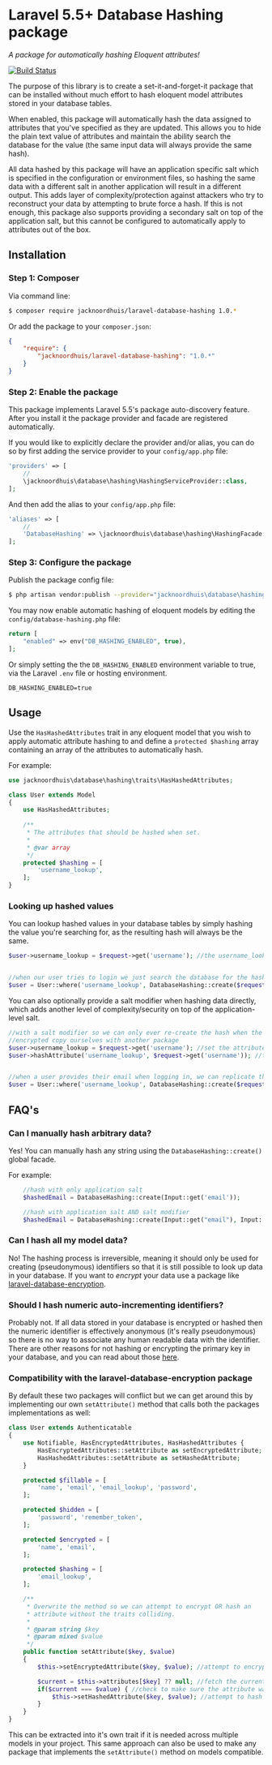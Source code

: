 Laravel 5.5+ Database Hashing package
===============
_A package for automatically hashing Eloquent attributes!_

[![Build Status](https://travis-ci.org/JackNoordhuis/laravel-database-hashing.svg?branch=master)](https://travis-ci.org/JackNoordhuis/laravel-database-hashing)

The purpose of this library is to create a set-it-and-forget-it package that can be installed without much effort to hash
eloquent model attributes stored in your database tables.

When enabled, this package will automatically hash the data assigned to attributes that you've specified as they are updated.
This allows you to hide the plain text value of attributes and maintain the ability search the database for
the value (the same input data will always provide the same hash).

All data hashed by this package will have an application specific salt which is specified in the configuration or environment
files, so hashing the same data with a different salt in another application will result in a different output. This adds
layer of complexity/protection against attackers who try to reconstruct your data by attempting to brute force a hash.
If this is not enough, this package also supports providing a secondary salt on top of the application salt, but this cannot
be configured to automatically apply to attributes out of the box.

## Installation

### Step 1: Composer

Via command line:
```bash
$ composer require jacknoordhuis/laravel-database-hashing 1.0.*
```
Or add the package to your `composer.json`:
```json
{
    "require": {
        "jacknoordhuis/laravel-database-hashing": "1.0.*"
    }
}
```

### Step 2: Enable the package

This package implements Laravel 5.5's package auto-discovery feature. After you install it the package provider and facade
are registered automatically.

If you would like to explicitly declare the provider and/or alias, you can do so by first adding the service provider to
your `config/app.php` file:
```php
'providers' => [
    //
    \jacknoordhuis\database\hashing\HashingServiceProvider::class,
];
```
And then add the alias to your `config/app.php` file:
```php
'aliases' => [
    //
    'DatabaseHashing' => \jacknoordhuis\database\hashing\HashingFacade::class,
];
```

### Step 3: Configure the package

Publish the package config file:
```bash
$ php artisan vendor:publish --provider="jacknoordhuis\database\hashing\HashingServiceProvider"
```
You may now enable automatic hashing of eloquent models by editing the `config/database-hashing.php` file:
```php
return [
    "enabled" => env("DB_HASHING_ENABLED", true),
];
```
Or simply setting the the `DB_HASHING_ENABLED` environment variable to true, via the Laravel `.env` file or hosting environment.
```dotenv
DB_HASHING_ENABLED=true
```

## Usage

Use the `HasHashedAttributes` trait in any eloquent model that you wish to apply automatic attribute hashing to and define
a `protected $hashing` array containing an array of the attributes to automatically hash.

For example:
```php
use jacknoordhuis\database\hashing\traits\HasHashedAttributes;

class User extends Model
{
    use HasHashedAttributes;
   
    /**
     * The attributes that should be hashed when set.
     *
     * @var array
     */
    protected $hashing = [
        'username_lookup',
    ];
}
```

### Looking up hashed values

You can lookup hashed values in your database tables by simply hashing the value you're searching for, as the resulting
hash will always be the same.
```php
$user->username_lookup = $request->get('username'); //the username_lookup attribute will be automatically hashed


//when our user tries to login we just search the database for the hashed value of their username
$user = User::where('username_lookup', DatabaseHashing::create($request->get("username"))->first();
```

You can also optionally provide a salt modifier when hashing data directly, which adds another
level of complexity/security on top of the application-level salt.
```php
//with a salt modifier so we can only ever re-create the hash when the user provides their email or we could store an
//encrypted copy ourselves with another package
$user->username_lookup = $request->get('username'); //set the attribute, then hash manually because we use a modifier
$user->hashAttribute('username_lookup', $request->get('username')); //this time add the plain text email as a salt modifier


//when a user provides their email when logging in, we can replicate the hash and search for the user in the database.
$user = User::where('username_lookup', DatabaseHashing::create($request->get("username"), $request->get("email")))->first();
```

## FAQ's

### Can I manually hash arbitrary data?

Yes! You can manually hash any string using the `DatabaseHashing::create()` global facade.

For example:

```php
    //hash with only application salt
    $hashedEmail = DatabaseHashing::create(Input::get('email'));

    //hash with application salt AND salt modifier
    $hashedEmail = DatabaseHashing::create(Input::get("email"), Input::get('password'));
```

### Can I hash all my model data?

No! The hashing process is irreversible, meaning it should only be used for creating (pseudonymous) identifiers so that
it is still possible to look up data in your database. If you want to *encrypt* your data use a package like
[laravel-database-encryption](https://github.com/austinheap/laravel-database-encryption).

### Should I hash numeric auto-incrementing identifiers?

Probably not. If all data stored in your database is encrypted or hashed then the numeric identifier is effectively anonymous
(it's really pseudonymous) so there is no way to associate any human readable data with the identifier. There are other
reasons for not hashing or encrypting the primary key in your database, and you can read about those [here](https://stackoverflow.com/a/34423898).

### Compatibility with the laravel-database-encryption package

By default these two packages will conflict but we can get around this by implementing our own `setAttribute()` method that
calls both the packages implementations as well:

```php
class User extends Authenticatable
{
    use Notifiable, HasEncryptedAttributes, HasHashedAttributes {
        HasEncryptedAttributes::setAttribute as setEncryptedAttribute;
        HasHashedAttributes::setAttribute as setHashedAttribute;
    }

    protected $fillable = [
        'name', 'email', 'email_lookup', 'password',
    ];

    protected $hidden = [
        'password', 'remember_token',
    ];

    protected $encrypted = [
        'name', 'email',
    ];

    protected $hashing = [
        'email_lookup',
    ];

    /**
     * Overwrite the method so we can attempt to encrypt OR hash an
     * attribute without the traits colliding.
     *
     * @param string $key
     * @param mixed $value
     */
    public function setAttribute($key, $value)
    {
        $this->setEncryptedAttribute($key, $value); //attempt to encrypt the attribute

        $current = $this->attributes[$key] ?? null; //fetch the current value of the attribute
        if($current === $value) { //check to make sure the attribute wasn't modified (we will never hash an encrypted attribute)
            $this->setHashedAttribute($key, $value); //attempt to hash the attribute
        }
    }
}
```

This can be extracted into it's own trait if it is needed across multiple models in your project. This same approach can
also be used to make any package that implements the `setAttribute()` method on models compatible.